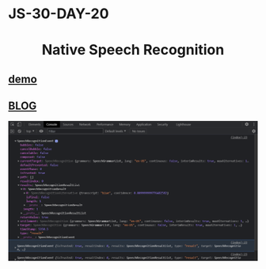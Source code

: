 # JS-30-DAY-20

# <h1 align=center> Native Speech Recognition </h1>

## [demo](https://cenacrharsh.github.io/JS-30-DAY-20/)

## [BLOG]()

![ss](./ss.png)
